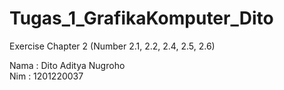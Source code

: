 # Tugas_1_GrafikaKomputer_Dito
Exercise Chapter 2 (Number 2.1, 2.2, 2.4, 2.5, 2.6)

Nama : Dito Aditya Nugroho
 <br />
Nim  : 1201220037
